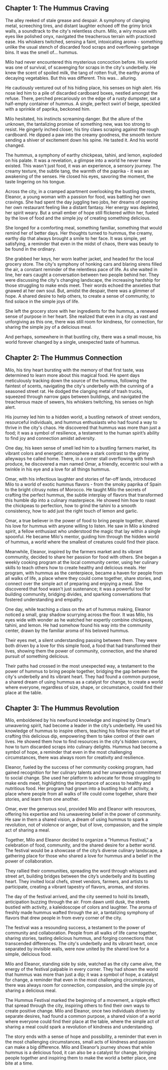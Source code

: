 ## Chapter 1: The Hummus Craving

The alley reeked of stale grease and despair. A symphony of clanging metal, screeching tires, and distant laughter echoed off the grimy brick walls, a soundtrack to the city's relentless churn. Milo, a wiry mouse with eyes like polished onyx, navigated the treacherous terrain with practiced ease. His whiskers twitched, sensing a faint, intoxicating aroma - something unlike the usual stench of discarded food scraps and overflowing garbage bins. It was the smell of… hummus.

Milo had never encountered this mysterious concoction before. His world was one of survival, of scavenging for scraps in the city's underbelly. He knew the scent of spoiled milk, the tang of rotten fruit, the earthy aroma of decaying vegetables. But this was different. This was… alluring.

He cautiously ventured out of his hiding place, his senses on high alert. His nose led him to a pile of discarded cardboard boxes, nestled amongst the refuse. There, perched precariously on the edge of a rusty dumpster, sat a half-empty container of hummus. A single, perfect swirl of beige, speckled with a sprinkle of paprika, beckoned him.

Milo hesitated, his instincts screaming danger. But the allure of the unknown, the tantalizing promise of something new, was too strong to resist. He gingerly inched closer, his tiny claws scraping against the rough cardboard. He dipped a paw into the creamy goodness, the smooth texture sending a shiver of excitement down his spine. He tasted it. And his world changed.

The hummus, a symphony of earthy chickpeas, tahini, and lemon, exploded on his palate. It was a revelation, a glimpse into a world he never knew existed. This wasn't just food, it was an experience, a sensory journey. The creamy texture, the subtle tang, the warmth of the paprika - it was an awakening of the senses.  He closed his eyes, savoring the moment, the taste lingering on his tongue.

Across the city, in a cramped apartment overlooking the bustling streets, Eleanor, a young woman with a passion for food, was battling her own cravings. She had spent the day juggling two jobs, her dreams of opening her own restaurant feeling like a distant fantasy. Her energy was depleted, her spirit weary.  But a small ember of hope still flickered within her, fueled by the love of food and the simple joy of creating something delicious.

She longed for a comforting meal, something familiar, something that would remind her of better days.  Her thoughts turned to hummus, the creamy, earthy dip that always brought a smile to her face. It was simple, yet satisfying, a reminder that even in the midst of chaos, there was beauty to be found in the ordinary. 

She grabbed her keys, her worn leather jacket, and headed for the local grocery store. The city's symphony of honking cars and blaring sirens filled the air, a constant reminder of the relentless pace of life.  As she waited in line, her ears caught a conversation between two people behind her. They were discussing the city's changing landscape, the increasing hardship for those struggling to make ends meet. Their words echoed the anxieties that gnawed at her own soul.  But, amidst the despair, there was a glimmer of hope.  A shared desire to help others, to create a sense of community, to find solace in the simple joys of life.

She left the grocery store with her ingredients for the hummus, a renewed sense of purpose in her heart.  She realized that even in a city as vast and unforgiving as this one, there was still room for kindness, for connection, for sharing the simple joy of a delicious meal. 

And perhaps, somewhere in that bustling city, there was a small mouse, his world forever changed by a single, unexpected taste of hummus.


## Chapter 2: The Hummus Connection

Milo, his tiny heart bursting with the memory of that first taste, was determined to learn more about this magical food. He spent days meticulously tracking down the source of the hummus, following the faintest of scents, navigating the city's underbelly with the cunning of a seasoned street rat. He dodged the clanging metal of trash trucks, squeezed through narrow gaps between buildings, and navigated the treacherous maze of sewers, his whiskers twitching, his senses on high alert.

His journey led him to a hidden world, a bustling network of street vendors, resourceful individuals, and hummus enthusiasts who had found a way to thrive in the city's chaos. He discovered that hummus was more than just a food; it was a symbol of resilience, a testament to the human spirit’s ability to find joy and connection amidst adversity.

One day, his keen sense of smell led him to a bustling farmers market, its vibrant colors and energetic atmosphere a stark contrast to the grimy alleyways he called home.  There, in a corner stall overflowing with fresh produce, he discovered a man named Omar, a friendly, eccentric soul with a twinkle in his eye and a love for all things hummus. 

Omar, with his infectious laughter and stories of far-off lands, introduced Milo to a world of exotic hummus flavors - from the smoky paprika of Spain to the bright citrusy notes of Morocco.  He taught Milo the secrets of crafting the perfect hummus, the subtle interplay of flavors that transformed this humble dip into a culinary masterpiece. He showed him how to roast the chickpeas to perfection, how to grind the tahini to a smooth consistency, how to add just the right touch of lemon and garlic.

Omar, a true believer in the power of food to bring people together, shared his love for hummus with anyone willing to listen.  He saw in Milo a kindred spirit, a fellow enthusiast who understood the magic that lay within a single spoonful.  He became Milo's mentor, guiding him through the hidden world of hummus, a world where the smallest of creatures could find their place.

Meanwhile, Eleanor, inspired by the farmers market and its vibrant community, decided to share her passion for food with others.  She began a weekly cooking program at the local community center, using her culinary skills to teach others how to create healthy and delicious meals.  Her program, with hummus as the centerpiece, became a haven for people from all walks of life, a place where they could come together, share stories, and connect over the simple act of preparing and enjoying a meal.  She discovered that food wasn't just sustenance; it was a powerful tool for building community, bridging divides, and sparking conversations that fostered understanding and empathy.

One day, while teaching a class on the art of hummus making, Eleanor noticed a small, gray shadow scurrying across the floor.  It was Milo, his eyes wide with wonder as he watched her expertly combine chickpeas, tahini, and lemon.  He had somehow found his way into the community center, drawn by the familiar aroma of his beloved hummus.  

Their eyes met, a silent understanding passing between them.  They were both driven by a love for this simple food, a food that had transformed their lives, showing them the power of community, connection, and the shared pursuit of something delicious. 

Their paths had crossed in the most unexpected way, a testament to the power of hummus to bring people together, bridging the gap between the city's underbelly and its vibrant heart.  They had found a common purpose, a shared dream of using hummus as a catalyst for change, to create a world where everyone, regardless of size, shape, or circumstance, could find their place at the table. 



## Chapter 3: The Hummus Revolution

Milo, emboldened by his newfound knowledge and inspired by Omar’s unwavering spirit, had become a leader in the city’s underbelly.  He used his knowledge of hummus to inspire others, teaching his fellow mice the art of crafting this delicious dip, empowering them to take control of their own lives.  He showed them how to find resources in the city's hidden corners, how to turn discarded scraps into culinary delights.  Hummus had become a symbol of hope, a reminder that even in the most challenging circumstances, there was always room for creativity and resilience. 

Eleanor, fueled by the success of her community cooking program, had gained recognition for her culinary talents and her unwavering commitment to social change.  She used her platform to advocate for those struggling to make ends meet, highlighting the importance of access to healthy and nutritious food.  Her program had grown into a bustling hub of activity, a place where people from all walks of life could come together, share their stories, and learn from one another. 

Omar, ever the generous soul, provided Milo and Eleanor with resources, offering his expertise and his unwavering belief in the power of community.  He saw in them a shared vision, a dream of using hummus to spark a revolution, not of violence or anger, but of love, compassion, and the simple act of sharing a meal.

Together, Milo and Eleanor decided to organize a "Hummus Festival," a celebration of food, community, and the shared desire for a better world.  The festival would be a showcase of the city’s diverse culinary landscape, a gathering place for those who shared a love for hummus and a belief in the power of collaboration.

They rallied their communities, spreading the word through whispers and street art, building bridges between the city’s underbelly and its bustling heart.  They invited local chefs, street vendors, farmers, and artists to participate, creating a vibrant tapestry of flavors, aromas, and stories.

The day of the festival arrived, and the city seemed to hold its breath, anticipation buzzing through the air.  From dawn until dusk, the streets bustled with activity, a kaleidoscope of colors and laughter.  The aroma of freshly made hummus wafted through the air, a tantalizing symphony of flavors that drew people in from every corner of the city.

The festival was a resounding success, a testament to the power of community and collaboration.  People from all walks of life came together, sharing stories, tasting delicious hummus, and forging connections that transcended differences.  The city's underbelly and its vibrant heart, once separated by invisible walls, were now united by the shared love for a simple, delicious food.

Milo and Eleanor, standing side by side, watched as the city came alive, the energy of the festival palpable in every corner.  They had shown the world that hummus was more than just a dip; it was a symbol of hope, a catalyst for change, a reminder that even in the most challenging circumstances, there was always room for connection, compassion, and the simple joy of sharing a delicious meal. 

The Hummus Festival marked the beginning of a movement, a ripple effect that spread through the city, inspiring others to find their own ways to create positive change.  Milo and Eleanor, once two individuals driven by separate desires, had found a common purpose, a shared vision of a world where everyone could find their place at the table, where the simple act of sharing a meal could spark a revolution of kindness and understanding.

The story ends with a sense of hope and possibility, a reminder that even in the most challenging circumstances, small acts of kindness and passion can make a big difference.  Milo and Eleanor’s journey shows that while hummus is a delicious food, it can also be a catalyst for change, bringing people together and inspiring them to make the world a better place, one bite at a time. 
